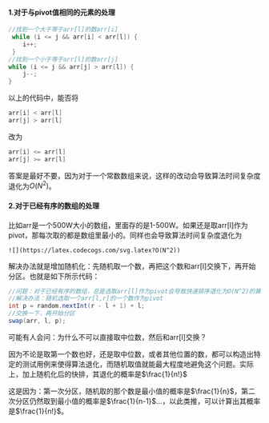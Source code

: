 #### 1.对于与pivot值相同的元素的处理
```java
//找到一个大于等于arr[l]的数arr[i]
 while (i <= j && arr[i] < arr[l]) {
    i++;
 }
//找到一个小于等于arr[l]的数arr[j]
while (i <= j && arr[j] > arr[l]) {
	j--;
}
```
以上的代码中，能否将

```java
arr[i] < arr[l]
arr[j] > arr[l]
```

改为

``` java
arr[i] <= arr[l]
arr[j] >= arr[l]
```

答案是最好不要，因为对于一个常数数组来说，这样的改动会导致算法时间复杂度退化为$O(N^2)$。



#### 2.对于已经有序的数组的处理

比如arr是一个500W大小的数组，里面存的是1-500W。如果还是取arr[l]作为pivot，那每次取的都是数组里最小的。同样也会导致算法时间复杂度退化为

```
![](https://latex.codecogs.com/svg.latex?O(N^2))
```

解决办法就是增加随机化：先随机取一个数，再把这个数和arr[l]交换下，再开始分区。也就是如下所示代码：

```java
//问题：对于已经有序的数组，总是选取arr[l]作为pivot会导致快速排序退化为O(N^2)的算法，数据量大的的时候甚至会栈溢出。
//解决办法：随机选取一个arr[l,r]的一个数作为pivot
int p = random.nextInt(r - l + 1) + l;
//交换一下，再开始分区
swap(arr, l, p);
```

可能有人会问：为什么不可以直接取中位数，然后和arr[l]交换？

因为不论是取第一个数也好，还是取中位数，或者其他位置的数，都可以构造出特定的测试用例来使得算法退化，而随机取值就能最大程度地避免这个问题。实际上，加上随机化后的快排，其退化的概率是$\frac{1}{n!}$

这是因为：第一次分区，随机取的那个数是最小值的概率是$\frac{1}{n}$，第二次分区仍然取到最小值的概率是$\frac{1}{n-1}$...，以此类推，可以计算出其概率是$\frac{1}{n!}$。

